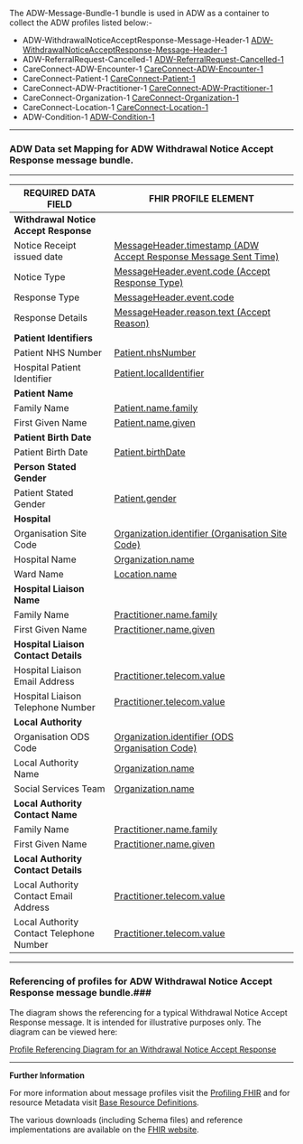 
The ADW-Message-Bundle-1 bundle is used in ADW as a container to collect the ADW profiles listed below:- 

- ADW-WithdrawalNoticeAcceptResponse-Message-Header-1 [ADW-WithdrawalNoticeAcceptResponse-Message-Header-1]
- ADW-ReferralRequest-Cancelled-1 [ADW-ReferralRequest-Cancelled-1]
- CareConnect-ADW-Encounter-1 [CareConnect-ADW-Encounter-1]
- CareConnect-Patient-1 [CareConnect-Patient-1]
- CareConnect-ADW-Practitioner-1 [CareConnect-ADW-Practitioner-1]
- CareConnect-Organization-1 [CareConnect-Organization-1]
- CareConnect-Location-1 [CareConnect-Location-1]
- ADW-Condition-1 [ADW-Condition-1]

----------

[ADW-Message-WithdrawalNoticeAcceptResponse-1-Ex01]: ../Examples/Profile.ADW-WithdrawalNoticeAcceptResponse/ADW-Message-WithdrawalNoticeAcceptResponse-1-Ex01.xml

[ADW-Message-WithdrawalNoticeAcceptResponse-1-Ex02]: ../Examples/Profile.ADW-WithdrawalNoticeAcceptResponse/ADW-Message-WithdrawalNoticeAcceptResponse-1-Ex02.xml


###  ADW Data set Mapping for ADW Withdrawal Notice Accept Response message bundle. ###


----------

| REQUIRED DATA FIELD                      | FHIR PROFILE ELEMENT                              |
|------------------------------------------|---------------------------------------------------|
| **Withdrawal Notice Accept Response**    |                                                   |
| Notice Receipt issued date               | [MessageHeader.timestamp (ADW Accept Response Message Sent Time)]                        |
| Notice Type                              | [MessageHeader.event.code (Accept Response Type)]                                     |
| Response Type                            | [MessageHeader.event.code]                                    |
| Response Details                         | [MessageHeader.reason.text (Accept Reason)]                                        |
| **Patient Identifiers**                  |                                                   |
| Patient NHS Number                       | [Patient.nhsNumber]                          |
| Hospital Patient Identifier              | [Patient.localIdentifier]            |
| **Patient Name**                         |                                                  |
| Family Name                              | [Patient.name.family]                                     |
| First Given Name                         | [Patient.name.given]                                       |
| **Patient Birth Date**                   |                                                  |
| Patient Birth Date                       | [Patient.birthDate]                                      |
| **Person Stated Gender**                 |                                                  |
| Patient Stated Gender                    | [Patient.gender]                                         |
| **Hospital**                             |                                                  |
| Organisation Site Code                   | [Organization.identifier (Organisation Site Code)]             |
| Hospital Name                            | [Organization.name]                                |
| Ward Name                                | [Location.name]                                     |
| **Hospital Liaison Name**                |                                                  |
| Family Name                              | [Practitioner.name.family]                                  |
| First Given Name                         | [Practitioner.name.given]                         |
| **Hospital Liaison Contact Details**     |                                                  |
| Hospital Liaison Email Address           | [Practitioner.telecom.value]               |
| Hospital Liaison Telephone Number        | [Practitioner.telecom.value]                            |
| **Local Authority**                      |                                                  |
| Organisation ODS Code                    | [Organization.identifier (ODS Organisation Code)]                                     |
| Local Authority Name                     | [Organization.name]                         |
| Social Services Team                     | [Organization.name] 
| **Local Authority Contact Name**         |                                                   |
| Family Name                              | [Practitioner.name.family]                                  |
| First Given Name                         | [Practitioner.name.given]                                  |
| **Local Authority Contact Details**      |                                                   |
| Local Authority Contact Email Address    | [Practitioner.telecom.value]                            |
| Local Authority Contact Telephone Number | [Practitioner.telecom.value]                    |


[ADW-WithdrawalNoticeAcceptResponse-Message-Header-1]: adw-withdrawal-notice-accept-response-message-header-1.html
[ADW-ReferralRequest-Cancelled-1]: adw-referral-request-cancelled-1.html
[CareConnect-Patient-1]: careconnect-patient-1.html
[CareConnect-ADW-Practitioner-1]: careconnect-adw-practitioner-1.html
[CareConnect-Organization-1]: careconnect-organization-1.html
[CareConnect-Organization-1]: careconnect-organization-1.html
[CareConnect-ADW-Encounter-1]: careconnect-adw-encounter-1.html
[CareConnect-Location-1]: careconnect-location-1.html
[ADW-Condition-1]: adw-condition-1.html



[MessageHeader.timestamp (ADW Accept Response Message Sent Time)]: adw-withdrawal-notice-accept-response-message-header-1-dict.html#MessageHeader.ADW%20Accept%20Response%20Message%20Sent%20Time
[MessageHeader.event.code (Accept Response Type)]: adw-withdrawal-notice-accept-response-message-header-1-dict.html#MessageHeader.event.Accept%20Response%20Type
[MessageHeader.event.code]: adw-withdrawal-notice-accept-response-message-header-1-dict.html#MessageHeader.event.Accept%20Response%20Type
[MessageHeader.reason.text (Accept Reason)]: adw-withdrawal-notice-accept-response-message-header-1-dict.html#MessageHeader.reason.Accept%20Reason
[Patient.nhsNumber]: careconnect-patient-1-dict.html#Patient.nhsNumber
[Patient.localIdentifier]: careconnect-patient-1-dict.html#Patient.localIdentifier 
[Patient.name.family]: careconnect-patient-1-dict.html#Patient.name.family
[Patient.name.given]: careconnect-patient-1-dict.html#Patient.name.given
[Patient.birthDate]: careconnect-patient-1-dict.html#Patient.birthDate
[Patient.gender]: careconnect-patient-1-dict.html#Patient.gender
[Organization.identifier (Organisation Site Code)]: careconnect-organization-1-dict.html#Organization.ODS%20Site%20Code
[Organization.name]: careconnect-organization-1-dict.html#Organization.name
[Location.name]: careconnect-location-1-dict.html#Location.name
[Organization.name]: careconnect-organization-1-dict.html#Organization.name
[Practitioner.name.family]: careconnect-adw-practitioner-1-dict.html#Practitioner.name.family
[Practitioner.name.given]: careconnect-adw-practitioner-1-dict.html#Practitioner.name.given
[Practitioner.telecom.value]: careconnect-adw-practitioner-1-dict.html#Practitioner.telecom.value
[Practitioner.telecom.value]: careconnect-adw-practitioner-1-dict.html#Practitioner.telecom.value
[Organization.identifier (ODS Organisation Code)]: careconnect-organization-1-dict.html#Organization.ODS%20Organisation%20Code
[Organization.name]: careconnect-organization-1-dict.html#Organization.name
[Organization.name]: careconnect-organization-1-dict.html#Organization.name
[Practitioner.name.family]: careconnect-adw-practitioner-1-dict.html#Practitioner.name.family
[Practitioner.name.given]: careconnect-adw-practitioner-1-dict.html#Practitioner.name.given
[Practitioner.telecom.value]: careconnect-adw-practitioner-1-dict.html#Practitioner.telecom.value
[Practitioner.telecom.value]: careconnect-adw-practitioner-1-dict.html#Practitioner.telecom.value


----------


### Referencing of profiles for ADW Withdrawal Notice Accept Response message bundle.###


The diagram shows the referencing for a typical Withdrawal Notice Accept Response message. It is intended for illustrative purposes only. The diagram can be viewed here:

[Profile Referencing Diagram for an Withdrawal Notice Accept Response](../Profile.ADW-WithdrawalNoticeAcceptResponse/MessageReferencing4.png)

----------


**Further Information**

For more information about message profiles visit the [Profiling FHIR] and for resource Metadata visit [Base Resource Definitions].

The various downloads (including Schema files) and reference implementations are available on the [FHIR website].

[Profiling FHIR]: http://hl7.org/fhir/DSTU2/profiling.html
[FHIR website]: http://hl7.org/fhir/DSTU2/index.html
[Base Resource Definitions]: http://hl7.org/fhir/DSTU2/resource.html

